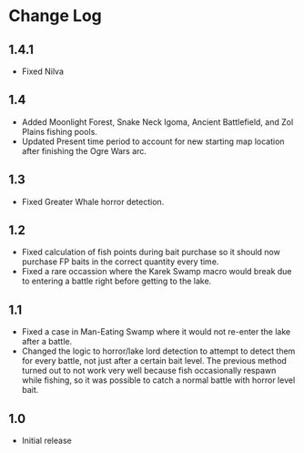 # Change Log

## 1.4.1

- Fixed Nilva

## 1.4

- Added Moonlight Forest, Snake Neck Igoma, Ancient Battlefield, and Zol Plains fishing pools.
- Updated Present time period to account for new starting map location after finishing the Ogre Wars arc.

## 1.3

- Fixed Greater Whale horror detection.

## 1.2

- Fixed calculation of fish points during bait purchase so it should now purchase FP baits in the correct quantity every time.
- Fixed a rare occassion where the Karek Swamp macro would break due to entering a battle right before getting to the lake.

## 1.1

- Fixed a case in Man-Eating Swamp where it would not re-enter the lake after a battle.
- Changed the logic to horror/lake lord detection to attempt to detect them for every battle, not just after a certain bait level. The previous method turned out to not work very well because fish occasionally respawn while fishing, so it was possible to catch a normal battle with horror level bait.

## 1.0

- Initial release